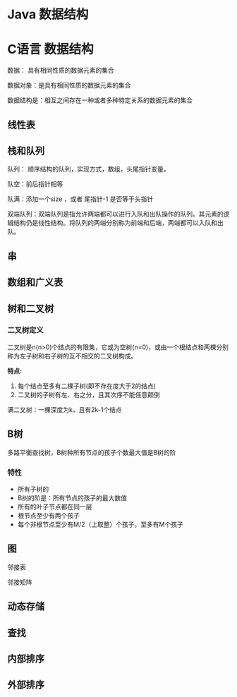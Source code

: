 # Java 数据结构 

# C语言 数据结构

数据： 具有相同性质的数据元素的集合

数据对象：是具有相同性质的数据元素的集合

数据结构是：相互之间存在一种或者多种特定关系的数据元素的集合

## 线性表

## 栈和队列



队列： 顺序结构的队列，实现方式，数组，头尾指针变量。

队空：前后指针相等

队满：添加一个size ，或者 尾指针-1 是否等于头指针



双端队列：双端队列是指允许两端都可以进行入队和出队操作的队列。其元素的逻辑结构仍是线性结构。将队列的两端分别称为前端和后端，两端都可以入队和出队。













## 串


##  数组和广义表

## 树和二叉树

### 二叉树定义

二叉树是n(n>0)个结点的有限集，它或为空树(n=0)，或由一个根结点和两棵分别称为左子树和右子树的互不相交的二叉树构成。

**特点:**

1. 每个结点至多有二棵子树(即不存在度大于2的结点)
2. 二叉树的子树有左、右之分，且其次序不能任意颠倒



满二叉树：一棵深度为k，且有2k-1个结点


## B树
多路平衡查找树，B树种所有节点的孩子个数最大值是B树的阶
### 特性
- 所有子树的
- B树的阶是：所有节点的孩子的最大数值
- 所有的叶子节点都在同一层
- 根节点至少有两个孩子 
- 每个非根节点至少有M/2（上取整）个孩子，至多有M个孩子

## 图

邻接表 

邻接矩阵

##  动态存储

## 查找

## 内部排序

## 外部排序

